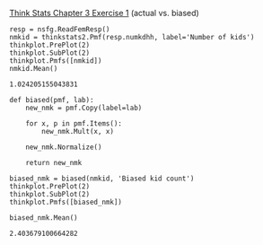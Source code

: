 [Think Stats Chapter 3 Exercise 1](http://greenteapress.com/thinkstats2/html/thinkstats2004.html#toc31) (actual vs. biased)

```{python}
resp = nsfg.ReadFemResp()
nmkid = thinkstats2.Pmf(resp.numkdhh, label='Number of kids')
thinkplot.PrePlot(2)
thinkplot.SubPlot(2)
thinkplot.Pmfs([nmkid])
nmkid.Mean()

1.024205155043831

def biased(pmf, lab):
    new_nmk = pmf.Copy(label=lab)

    for x, p in pmf.Items():
        new_nmk.Mult(x, x)

    new_nmk.Normalize()

    return new_nmk

biased_nmk = biased(nmkid, 'Biased kid count')
thinkplot.PrePlot(2)
thinkplot.SubPlot(2)
thinkplot.Pmfs([biased_nmk])

biased_nmk.Mean()

2.403679100664282
```